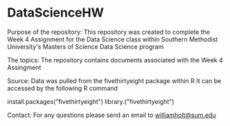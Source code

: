 # DataScienceHW

Purpose of the repository:
This repository was created to complete the Week 4 Assignment for the Data Science class within Southern Methodist University's Masters of Science Data Science program

The topics:
The repository contains documents associated with the Week 4 Assingment

Source:
Data was pulled from the fivethirtyeight package within R
It can be accessed by the following R command

install.packages("fivethirtyeight")
library.("fivethirtyeight")

Contact:
For any questions please send an email to williamholt@sum.edu
